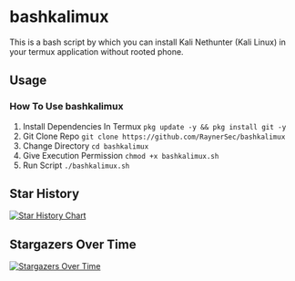 # bashkalimux
This is a bash script by which you can install Kali Nethunter (Kali Linux) in your termux application without rooted phone.

## Usage
### How To Use bashkalimux
1. Install Dependencies In Termux `pkg update -y && pkg install git -y`
2. Git Clone Repo `git clone https://github.com/RaynerSec/bashkalimux`
3. Change Directory `cd bashkalimux`
4. Give Execution Permission `chmod +x bashkalimux.sh`
5. Run Script `./bashkalimux.sh`

## Star History
<a href="https://www.star-history.com/#RaynerSec/bashkalimux&Date">
 <picture>
   <source media="(prefers-color-scheme: dark)" srcset="https://api.star-history.com/svg?repos=RaynerSec/bashkalimux&type=Date&theme=dark" />
   <source media="(prefers-color-scheme: light)" srcset="https://api.star-history.com/svg?repos=RaynerSec/bashkalimux&type=Date" />
   <img alt="Star History Chart" src="https://api.star-history.com/svg?repos=RaynerSec/bashkalimux&type=Date" />
 </picture>
</a>

## Stargazers Over Time
[![Stargazers Over Time](https://starchart.cc/RaynerSec/bashkalimux.svg?variant=adaptive)](https://starchart.cc/RaynerSec/bashkalimux)
